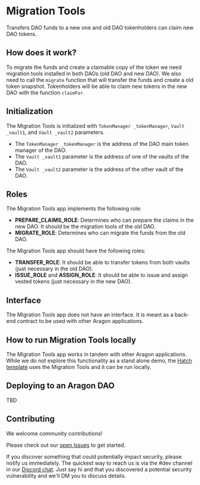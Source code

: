 # Migration Tools

Transfers DAO funds to a new one and old DAO tokenholders can claim new DAO tokens.

## How does it work?

To migrate the funds and create a claimable copy of the token we need migration tools installed in both DAOs (old DAO and new DAO). We also need to call the `migrate` function that will transfer the funds and create a old token snapshot. Tokenholders will be able to claim new tokens in the new DAO with the function `claimFor`.

## Initialization

The Migration Tools is initialized with `TokenManager _tokenManager`, `Vault _vault1`, and `Vault _vault2` parameters.
- The `TokenManager _tokenManager` is the address of the DAO main token manager of the DAO.
- The `Vault _vault1` parameter is the address of one of the vaults of the DAO.
- The `Vault _vault2` parameter is the address of the other vault of the DAO.

## Roles

The Migration Tools app implements the following role:
- **PREPARE_CLAIMS_ROLE**: Determines who can prepare the claims in the new DAO. It should be the migration tools of the old DAO.
- **MIGRATE_ROLE**: Determines who can migrate the funds from the old DAO.

The Migration Tools app should have the following roles:
- **TRANSFER_ROLE**: It should be able to transfer tokens from both vaults (just necessary in the old DAO).
- **ISSUE_ROLE** and **ASSIGN_ROLE**: It should be able to issue and assign vested tokens (just necessary in the new DAO).

## Interface

The Migration Tools app does not have an interface. It is meant as a back-end contract to be used with other Aragon applications.

## How to run Migration Tools locally

The Migration Tools app works in tandem with other Aragon applications. While we do not explore this functionality as a stand alone demo, the [Hatch template](https://github.com/CommonsSwarm/hatch-template) uses the Migration Tools and it can be run locally.

## Deploying to an Aragon DAO

TBD

## Contributing

We welcome community contributions!

Please check out our [open Issues](https://github.com/commonsswarm/migration-tools/issues) to get started.

If you discover something that could potentially impact security, please notify us immediately. The quickest way to reach us is via the #dev channel in our [Discord chat](https://discord.gg/n58U4hA). Just say hi and that you discovered a potential security vulnerability and we'll DM you to discuss details.

